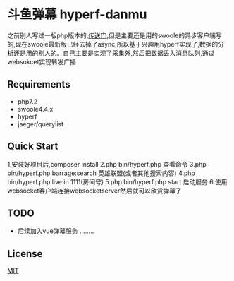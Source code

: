 # 斗鱼弹幕 hyperf-danmu

之前别人写过一版php版本的,[传送门](https://github.com/wjhtime/douyu_danmu_php),但是主要还是用的swoole的异步客户端写的,现在swoole最新版已经去掉了async,所以基于兴趣用hyperf实现了,数据的分析还是用的别人的。自己主要是实现了采集外,然后把数据丢入消息队列,通过websokcet实现转发广播

## Requirements
- php7.2
- swoole4.4.x
- hyperf
- jaeger/querylist

## Quick Start
1.安装好项目后,composer install
2.php bin/hyperf.php 查看命令
3.php bin/hyperf.php barrage:search 英雄联盟(或者其他搜索内容)
4.php bin/hyperf.php live:in 1111(房间号)
5.php bin/hyperf.php start 启动服务
6.使用websocket客户端连接websocketserver然后就可以欣赏弹幕了

## TODO
- 后续加入vue弹幕服务
........

## License

[MIT](https://github.com/inocturne/hyperf-danmu/blob/master/LICENSE)
